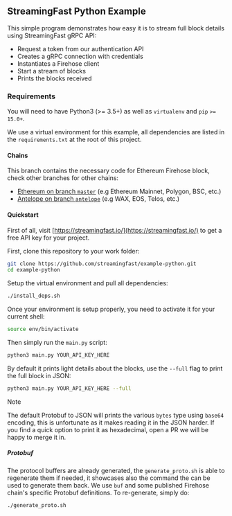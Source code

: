 ## StreamingFast Python Example

This simple program demonstrates how easy it is to stream full block details using StreamingFast gRPC
API:

* Request a token from our authentication API
* Creates a gRPC connection with credentials
* Instantiates a Firehose client
* Start a stream of blocks
* Prints the blocks received

### Requirements

You will need to have Python3 (>= 3.5+) as well as `virtualenv` and `pip`
`>= 15.0+`.

We use a virtual environment for this example, all dependencies are listed
in the `requirements.txt` at the root of this project.

#### Chains

This branch contains the necessary code for Ethereum Firehose block, check other branches for other
chains:

- [Ethereum on branch `master`](https://github.com/streamingfast/example-python/tree/master) (e.g Ethereum Mainnet, Polygon, BSC, etc.)
- [Antelope on branch `antelope`](https://github.com/streamingfast/example-python/tree/antelope) (e.g WAX, EOS, Telos, etc.)

#### Quickstart

First of all, visit [https://streamingfast.io/](https://streamingfast.io/) to get
a free API key for your project.

First, clone this repository to your work folder:

```bash
git clone https://github.com/streamingfast/example-python.git
cd example-python
```

Setup the virtual environment and pull all dependencies:

```bash
./install_deps.sh
```

Once your environment is setup properly, you need to activate it for your current shell:

```bash
source env/bin/activate
```

Then simply run the `main.py` script:

```bash
python3 main.py YOUR_API_KEY_HERE
```

By default it prints light details about the blocks, use the `--full` flag to
print the full block in JSON:

```bash
python3 main.py YOUR_API_KEY_HERE --full
```

> [!NOTE]
> The default Protobuf to JSON will prints the various `bytes` type using `base64` encoding, this is unfortunate as it makes reading it in the JSON harder. If you find a quick option to print it as hexadecimal, open a PR we will be happy to merge it in.

##### Protobuf

The protocol buffers are already generated, the `generate_proto.sh` is able to regenerate them if needed, it showcases also the command the can be used to generate them back. We use `buf` and some published Firehose chain's specific Protobuf definitions. To re-generate, simply do:

```bash
./generate_proto.sh
```
